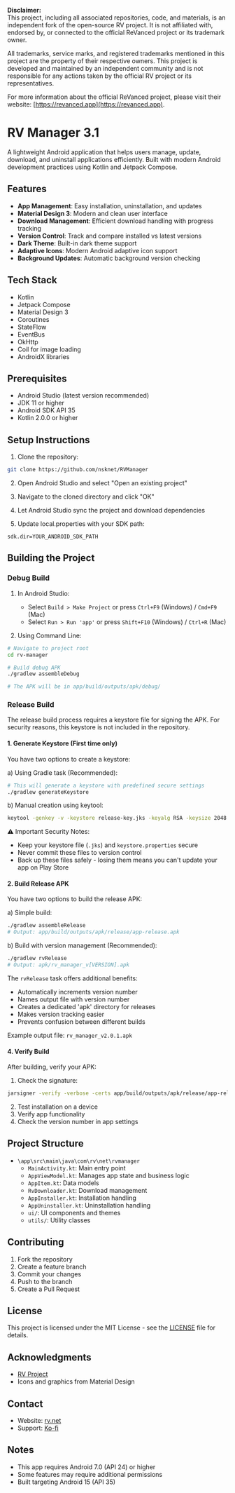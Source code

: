 
**Disclaimer:**  
This project, including all associated repositories, code, and materials, is an independent fork of the open-source RV project. It is not affiliated with, endorsed by, or connected to the official ReVanced project or its trademark owner. 

All trademarks, service marks, and registered trademarks mentioned in this project are the property of their respective owners. This project is developed and maintained by an independent community and is not responsible for any actions taken by the official RV project or its representatives.  

For more information about the official ReVanced project, please visit their website: [https://revanced.app](https://revanced.app).



# RV Manager 3.1

A lightweight Android application that helps users manage, update, download, and uninstall applications efficiently. Built with modern Android development practices using Kotlin and Jetpack Compose.

## Features

- **App Management**: Easy installation, uninstallation, and updates
- **Material Design 3**: Modern and clean user interface
- **Download Management**: Efficient download handling with progress tracking
- **Version Control**: Track and compare installed vs latest versions
- **Dark Theme**: Built-in dark theme support
- **Adaptive Icons**: Modern Android adaptive icon support
- **Background Updates**: Automatic background version checking

## Tech Stack

- Kotlin
- Jetpack Compose
- Material Design 3
- Coroutines
- StateFlow
- EventBus
- OkHttp
- Coil for image loading
- AndroidX libraries

## Prerequisites

- Android Studio (latest version recommended)
- JDK 11 or higher
- Android SDK API 35
- Kotlin 2.0.0 or higher

## Setup Instructions

1. Clone the repository:
```bash
git clone https://github.com/nsknet/RVManager
```

2. Open Android Studio and select "Open an existing project"

3. Navigate to the cloned directory and click "OK"

4. Let Android Studio sync the project and download dependencies

5. Update local.properties with your SDK path:
```properties
sdk.dir=YOUR_ANDROID_SDK_PATH
```

## Building the Project

### Debug Build

1. In Android Studio:
   - Select `Build > Make Project` or press `Ctrl+F9` (Windows) / `Cmd+F9` (Mac)
   - Select `Run > Run 'app'` or press `Shift+F10` (Windows) / `Ctrl+R` (Mac)

2. Using Command Line:
```bash
# Navigate to project root
cd rv-manager

# Build debug APK
./gradlew assembleDebug

# The APK will be in app/build/outputs/apk/debug/
```

### Release Build

The release build process requires a keystore file for signing the APK. For security reasons, this keystore is not included in the repository.

#### 1. Generate Keystore (First time only)

You have two options to create a keystore:

a) Using Gradle task (Recommended):
```bash
# This will generate a keystore with predefined secure settings
./gradlew generateKeystore
```

b) Manual creation using keytool:
```bash
keytool -genkey -v -keystore release-key.jks -keyalg RSA -keysize 2048 -validity 10000 -alias release
```


⚠️ Important Security Notes:
- Keep your keystore file (`.jks`) and `keystore.properties` secure
- Never commit these files to version control
- Back up these files safely - losing them means you can't update your app on Play Store

#### 2. Build Release APK

You have two options to build the release APK:

a) Simple build:
```bash
./gradlew assembleRelease
# Output: app/build/outputs/apk/release/app-release.apk
```

b) Build with version management (Recommended):
```bash
./gradlew rvRelease
# Output: apk/rv_manager_v[VERSION].apk
```

The `rvRelease` task offers additional benefits:
- Automatically increments version number
- Names output file with version number
- Creates a dedicated 'apk' directory for releases
- Makes version tracking easier
- Prevents confusion between different builds

Example output file: `rv_manager_v2.0.1.apk`

#### 4. Verify Build

After building, verify your APK:
1. Check the signature:
```bash
jarsigner -verify -verbose -certs app/build/outputs/apk/release/app-release.apk
```
2. Test installation on a device
3. Verify app functionality
4. Check the version number in app settings

## Project Structure

- `\app\src\main\java\com\rv\net\rvmanager`
  - `MainActivity.kt`: Main entry point
  - `AppViewModel.kt`: Manages app state and business logic
  - `AppItem.kt`: Data models
  - `RvDownloader.kt`: Download management
  - `AppInstaller.kt`: Installation handling
  - `AppUninstaller.kt`: Uninstallation handling
  - `ui/`: UI components and themes
  - `utils/`: Utility classes

## Contributing

1. Fork the repository
2. Create a feature branch
3. Commit your changes
4. Push to the branch
5. Create a Pull Request

## License

This project is licensed under the MIT License - see the [LICENSE](LICENSE) file for details.

## Acknowledgments

- [RV Project](https://rv.net/)
- Icons and graphics from Material Design

## Contact

- Website: [rv.net](https://rv.net)
- Support: [Ko-fi](https://ko-fi.com/rvnet)

## Notes

- This app requires Android 7.0 (API 24) or higher
- Some features may require additional permissions
- Built targeting Android 15 (API 35)

